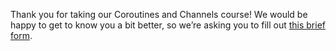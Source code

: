 

Thank you for taking our Coroutines and Channels course!
We would be happy to get to know you a bit better, so we’re asking you to fill
out [this brief form](https://surveys.jetbrains.com/s3/course-introduction-coroutines-channels).
